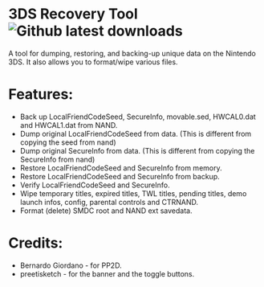 # 3DS Recovery Tool ![Github latest downloads](https://img.shields.io/github/downloads/joel16/3DS-Recovery-Tool/total.svg)
A tool for dumping, restoring, and backing-up unique data on the Nintendo 3DS. It also allows you to format/wipe various files.

# Features:
- Back up LocalFriendCodeSeed, SecureInfo, movable.sed, HWCAL0.dat and HWCAL1.dat from NAND.
- Dump original LocalFriendCodeSeed from data. (This is different from copying the seed from nand)
- Dump original SecureInfo from data. (This is different from copying the SecureInfo from nand)
- Restore LocalFriendCodeSeed and SecureInfo from memory.
- Restore LocalFriendCodeSeed and SecureInfo from backup.
- Verify LocalFriendCodeSeed and SecureInfo.
- Wipe temporary titles, expired titles, TWL titles, pending titles, demo launch infos, config, parental controls and CTRNAND.
- Format (delete) SMDC root and NAND ext savedata.

# Credits:
- Bernardo Giordano - for PP2D.
- preetisketch - for the banner and the toggle buttons.
